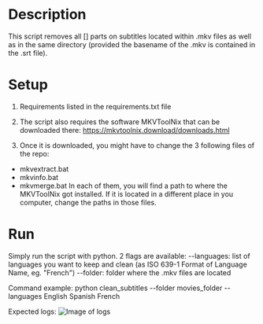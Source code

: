 # Description
This script removes all [] parts on subtitles located within .mkv files as well as in the same directory (provided the basename of the .mkv is contained in the .srt file).

# Setup
1. Requirements listed in the requirements.txt file 

2. The script also requires the software MKVToolNix that can be downloaded there: 
https://mkvtoolnix.download/downloads.html

3. Once it is downloaded, you might have to change the 3 following files of the repo:
- mkvextract.bat
- mkvinfo.bat
- mkvmerge.bat
In each of them, you will find a path to where the MKVToolNix got installed. If it is located in a different place in you computer, change the paths in those files.
# Run
Simply run the script with python. 2 flags are available:
--languages: list of languages you want to keep and clean (as ISO 639-1 Format of Language Name, eg. "French")
--folder: folder where the .mkv files are located

Command example:
python clean_subtitles --folder movies_folder --languages English Spanish French

Expected logs:
![Image of logs](https://imgur.com/a/kvy4UUt)
